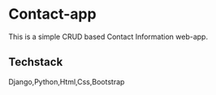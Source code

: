 # Contact-app
This is a simple CRUD based Contact Information web-app. 
## Techstack
Django,Python,Html,Css,Bootstrap
